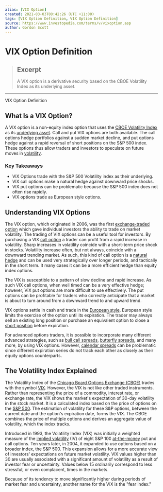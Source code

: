 ```yaml
---
alias: [VIX Option]
created: 2021-03-03T00:42:26 (UTC +11:00)
tags: [VIX Option Definition, VIX Option Definition]
source: https://www.investopedia.com/terms/v/vixoption.asp
author: Gordon Scott
---
```


# VIX Option Definition

> ## Excerpt
> A VIX option is a derivative security based on the CBOE Volatility Index as its underlying asset.

---

VIX Option Definition
## What Is a VIX Option?

A VIX option is a non-equity index option that uses the [CBOE Volatility Index](https://www.investopedia.com/terms/v/vix.asp) as its [underlying asset](https://www.investopedia.com/terms/u/underlying-asset.asp). Call and put VIX options are both available. The call options hedge portfolios against a sudden market decline, and put options hedge against a rapid reversal of short positions on the S&P 500 index. These options thus allow traders and investors to speculate on future moves in [volatility](https://www.investopedia.com/terms/v/volatility.asp).

### Key Takeaways

-   VIX Options trade with the S&P 500 Volatility index as their underlying.
-   VIX call options make a natural hedge against downward price shocks.
-   VIX put options can be problematic because the S&P 500 index does not often rise rapidly.
-   VIX options trade as European style options.

## Understanding VIX Options

The VIX option, which originated in 2006, was the first [exchange-traded option](https://www.investopedia.com/terms/e/exchangetradedoption.asp) which gave individual investors the ability to trade on market volatility. The trading of VIX options can be a useful tool for investors. By purchasing a VIX [call option](https://www.investopedia.com/terms/c/calloption.asp) a trader can profit from a rapid increase in volatility. Sharp increases in volatility coincide with a short-term price shock in stocks. Volatility increase often, but not always, coincide with a downward trending market. As such, this kind of call option is a [natural hedge](https://www.investopedia.com/terms/n/natural-hedge.asp) and can be used very strategically over longer periods, and tactically in the short term. It many cases it can be a more efficient hedge than equity index options.

The VIX is susceptible to a pattern of slow decline and rapid increase. As such VIX call options, when well timed can be a very effective hedge; however, VIX put options are more difficult to use effectively. The put options can be profitable for traders who correctly anticipate that a market is about to turn around from a downward trend to and upward trend.

VIX options settle in cash and trade in the [European style](https://www.investopedia.com/terms/e/europeanoption.asp). European style limits the exercise of the option until its expiration. The trader may always sell an existing long position or purchase an equivalent option to close a [short position](https://www.investopedia.com/terms/s/short.asp) before expiration. 

For advanced options traders, it is possible to incorporate many different advanced strategies, such as [bull call spreads](https://www.investopedia.com/terms/b/bullcallspread.asp), [butterfly spreads](https://www.investopedia.com/terms/b/butterflyspread.asp), and many more, by using VIX options. However, [calendar spreads](https://www.investopedia.com/terms/c/calendarspread.asp) can be problematic since different expiration series do not track each other as closely as their equity options counterparts.

## The Volatility Index Explained

The Volatility Index of the [Chicago Board Options Exchange (CBOE)](https://www.investopedia.com/terms/c/cboe.asp) trades with the symbol [VIX](https://www.investopedia.com/terms/v/vix.asp). However, the VIX is not like other traded instruments. Rather than representing the price of a commodity, interest rate, or exchange rate, the VIX shows the market's expectation of 30-day volatility in the stock market. It is a calculated index based on the price of options on the [S&P 500](https://www.investopedia.com/terms/s/sp500.asp). The estimation of volatility for these S&P options, between the current date and the option's expiration date, forms the VIX. The CBOE combines the price of multiple options and derives an aggregate value of volatility, which the index tracks.

Introduced in 1993, the Volatility Index (VIX) was initially a weighted measure of the [implied volatility](https://www.investopedia.com/terms/i/iv.asp) (IV) of eight S&P 100 [at-the-money](https://www.investopedia.com/terms/a/atthemoney.asp) put and call options. Ten years later, in 2004, it expanded to use options based on a broader index, the S&P 500. This expansion allows for a more accurate view of investors' expectations on future market volatility. VIX values higher than 30 are usually associated with a significant amount of volatility as a result of investor fear or uncertainty. Values below 15 ordinarily correspond to less stressful, or even complacent, times in the markets.

Because of its tendency to move significantly higher during periods of market fear and uncertainty, another name for the VIX is the "fear index."
